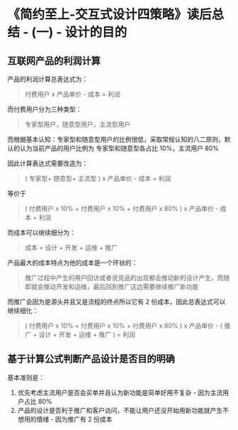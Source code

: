 # 《简约至上-交互式设计四策略》读后总结 - (一) - 设计的目的

## 互联网产品的利润计算

产品的利润计算总表达式为：

> 付费用户 x 产品单价 - 成本  = 利润

而付费用户分为三种类型：

> 专家型用户，随意型用户，主流型用户

而根据基本认知：专家型和随意型用户的比例很低，采取常规认知的八二原则，默认的认为当前产品的用户比例为 专家型和随意型各占比 10%，主流用户 80%

因此计算表达式需要改造为：

> ( 专家型+ 随意型+ 主流型 ) x 产品单价 - 成本 = 利润

等价于

> ( 付费用户 x 10% + 付费用户 x 10% + 付费用户 x 80% ) x 产品单价 - 成本 = 利润

而成本可以继续细分为：

> 成本 = 设计 + 开发 + 运维 + 推广 

产品最大的成本特点为他的成本是一个环状的：

> 推广过程中产生的用户回访或者说竞品的出现都会推动新的设计产生，而随即就会推动开发和运维，最后回到推广这边需要继续推广新功能

而推广会因为是源头并且又是流程的终点所以它有 2 份成本，因此总表达式可以继续细化：

> ( 付费用户 x 10% + 付费用户 x 10% + 付费用户 x 80% ) x 产品单价 - ( 推广 + 设计 + 开发 + 运维 + 推广 ) = 利润


## 基于计算公式判断产品设计是否目的明确

基本准则是：

1. 优先考虑主流用户是否会买单并且认为新功能是简单好用不复杂 - 因为主流用户占比 80%
2. 产品的设计是否利于推广和客户访问，不能让用户还没开始用新功能就产生不想用的情绪 - 因为推广有 2 份成本



